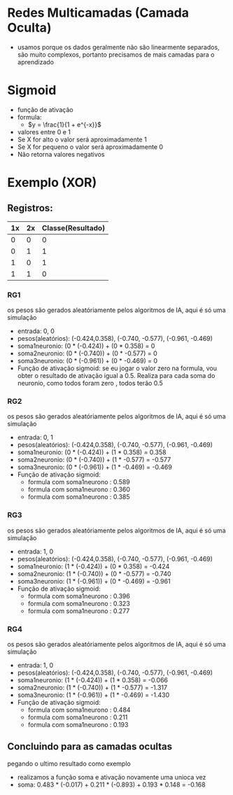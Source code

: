 # Redes Multicamadas (Camada Oculta)
- usamos porque os dados geralmente não são linearmente separados, são muito complexos, portanto precisamos de mais camadas para o aprendizado
  
# Sigmoid
- função de ativação
- formula:
  - $y = \frac{1}{1 + e^{-x}}$
- valores entre 0 e 1
- Se X for alto o valor será aproximadamente 1
- Se X for pequeno o valor será aproximadamente 0
- Não retorna valores negativos

# Exemplo (XOR)
## Registros:
  | 1x | 2x | Classe(Resultado)
  |---|---|---|
  | 0 | 0 | 0
  | 0 | 1 | 1
  | 1 | 0 | 1
  | 1 | 1 | 0

### RG1
  os pesos são gerados aleatóriamente pelos algoritmos de IA, aqui é só uma simulação
- entrada: 0, 0
- pesos(aleatórios): (-0.424,0.358), (-0.740, -0.577), (-0.961, -0.469)
- soma1neuronio: (0 * (-0.424)) + (0 * 0.358) = 0
- soma2neuronio: (0 * (-0.740)) + (0 * -0.577) = 0
- soma3neuronio: (0 * (-0.961)) + (0 * -0.469) = 0
- Função de ativação sigmoid: se eu jogar o valor zero na formula, vou obter o resultado de ativação igual a 0.5. Realiza para cada soma do neuronio, como todos foram zero , todos terão 0.5

### RG2
  os pesos são gerados aleatóriamente pelos algoritmos de IA, aqui é só uma simulação
- entrada: 0, 1
- pesos(aleatórios): (-0.424,0.358), (-0.740, -0.577), (-0.961, -0.469)
- soma1neuronio: (0 * (-0.424)) + (1 * 0.358) = 0.358
- soma2neuronio: (0 * (-0.740)) + (1 * -0.577) = -0.577
- soma3neuronio: (0 * (-0.961)) + (1 * -0.469) = -0.469
- Função de ativação sigmoid: 
  - formula com soma1neurono : 0.589
  - formula com soma1neurono : 0.360
  - formula com soma1neurono : 0.385

### RG3
  os pesos são gerados aleatóriamente pelos algoritmos de IA, aqui é só uma simulação
- entrada: 1, 0
- pesos(aleatórios): (-0.424,0.358), (-0.740, -0.577), (-0.961, -0.469)
- soma1neuronio: (1 * (-0.424)) + (0 * 0.358) = -0.424
- soma2neuronio: (1 * (-0.740)) + (0 * -0.577) = -0.740
- soma3neuronio: (1 * (-0.961)) + (0 * -0.469) = -0.961
- Função de ativação sigmoid: 
  - formula com soma1neurono : 0.396
  - formula com soma1neurono : 0.323
  - formula com soma1neurono : 0.277

### RG4
  os pesos são gerados aleatóriamente pelos algoritmos de IA, aqui é só uma simulação
- entrada: 1, 0
- pesos(aleatórios): (-0.424,0.358), (-0.740, -0.577), (-0.961, -0.469)
- soma1neuronio: (1 * (-0.424)) + (1 * 0.358) = -0.066
- soma2neuronio: (1 * (-0.740)) + (1 * -0.577) = -1.317
- soma3neuronio: (1 * (-0.961)) + (1 * -0.469) = -1.430
- Função de ativação sigmoid: 
  - formula com soma1neurono : 0.484
  - formula com soma1neurono : 0.211
  - formula com soma1neurono : 0.193

## Concluindo para as camadas ocultas
pegando o ultimo resultado como exemplo

- realizamos a função soma e ativação novamente uma unioca vez
- soma: 0.483 * (-0.017) + 0.211 * (-0.893) + 0.193 * 0.148 = -0.168
